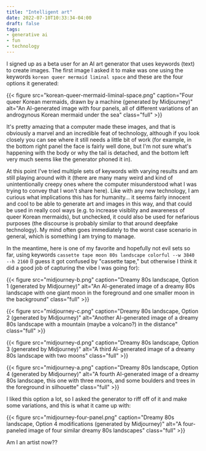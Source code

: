 ```yaml
---
title: "Intelligent art"
date: 2022-07-10T10:33:34-04:00
draft: false
tags: 
- generative ai
- fun
- technology
---
```


I signed up as a beta user for an AI art generator that uses keywords (text) to create images. The first image I asked it to make was one using the keywords `korean queer mermaid liminal space` and these are the four options it generated:

{{< figure src="korean-queer-mermaid-liminal-space.png" caption="Four queer Korean mermaids, drawn by a machine (generated by Midjourney)" alt="An AI-generated image with four panels, all of different variations of an androgynous Korean mermaid under the sea" class="full" >}}

It's pretty amazing that a computer made these images, and that is obviously a marvel and an incredible feat of technology, although if you look closely you can see where it still needs a little bit of work (for example, in the bottom right panel the face is fairly well done, but I'm not sure what's happening with the body or why the tail is detached, and the bottom left very much seems like the generator phoned it in).

At this point I've tried multiple sets of keywords with varying results and am still playing around with it (there are many many weird and kind of unintentionally creepy ones where the computer misunderstood what I was trying to convey that I won't share here). Like with any new technology, I am curious what implications this has for humanity... it seems fairly innocent and cool to be able to generate art and images in this way, and that could be used in really cool ways (e.g. to increase visiblity and awareness of queer Korean mermaids), but unchecked, it could also be used for nefarious purposes (the discourse is probably similar to that around deepfake technology). My mind often goes immediately to the worst case scenario in general, which is something I am trying to manage.

In the meantime, here is one of my favorite and hopefully not evil sets so far, using keywords `cassette tape moon 80s landscape colorful --w 3840 --h 2160` (I guess it got confused by "cassette tape," but otherwise I think it did a good job of capturing the vibe I was going for): 

{{< figure src="midjourney-b.png" caption="Dreamy 80s landscape, Option 1 (generated by Midjourney)" alt="An AI-generated image of a dreamy 80s landscape with one giant moon in the foreground and one smaller moon in the background" class="full" >}}

{{< figure src="midjourney-c.png" caption="Dreamy 80s landscape, Option 2 (generated by Midjourney)" alt="Another AI-generated image of a dreamy 80s landscape with a mountain (maybe a volcano?) in the distance" class="full" >}}

{{< figure src="midjourney-d.png" caption="Dreamy 80s landscape, Option 3 (generated by Midjourney)" alt="A third AI-generated image of a dreamy 80s landscape with two moons" class="full" >}}

{{< figure src="midjourney-a.png" caption="Dreamy 80s landscape, Option 4 (generated by Midjourney)" alt="A fourth AI-generated image of a dreamy 80s landscape, this one with three moons, and some boulders and trees in the foreground in silhouette" class="full" >}}

I liked this option a lot, so I asked the generator to riff off of it and make some variations, and this is what it came up with:

{{< figure src="midjourney-four-panel.png" caption="Dreamy 80s landscape, Option 4 modifications (generated by Midjourney)" alt="A four-paneled image of four similar dreamy 80s landscapes" class="full" >}}

Am I an artist now??